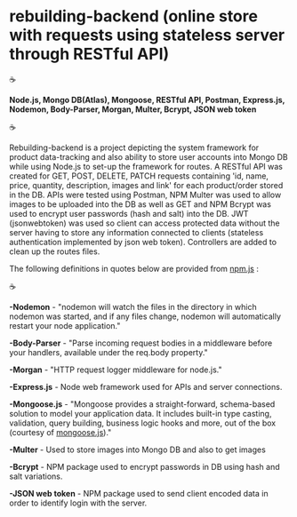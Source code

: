 # rebuilding-backend (online store with requests using stateless server through RESTful API)

:coffee:

**Node.js, Mongo DB(Atlas), Mongoose, RESTful API, Postman, Express.js, Nodemon, Body-Parser, Morgan, Multer, Bcrypt, JSON web token**

:coffee:

Rebuilding-backend is a project depicting the system framework for product data-tracking and also ability to store user accounts into Mongo DB while using Node.js to set-up the framework for routes.  A RESTful API was created for GET, POST, DELETE, PATCH requests containing 'id, name, price, quantity, description, images and link' for each product/order stored in the DB. APIs were tested using Postman, NPM Multer was used to allow images to be uploaded into the DB as well as GET and NPM Bcrypt was used to encrypt user passwords (hash and salt) into the DB.  JWT (jsonwebtoken) was used so client can access protected data without the server having to store any information connected to clients (stateless authentication implemented by json web token).  Controllers are added to clean up the routes files.

The following definitions in quotes below are provided from [npm.js](https://www.npmjs.com/) :

:coffee:

**-Nodemon** - "nodemon will watch the files in the directory in which nodemon was started, and if any files change, nodemon will automatically restart your node application."

**-Body-Parser** - "Parse incoming request bodies in a middleware before your handlers, available under the req.body property."

**-Morgan** - "HTTP request logger middleware for node.js."

**-Express.js** - Node web framework used for APIs and server connections.

**-Mongoose.js** - "Mongoose provides a straight-forward, schema-based solution to model your application data. It includes built-in type casting, validation, query building, business logic hooks and more, out of the box (courtesy of [mongoose.js](www.mongoose.js.com))."

**-Multer** - Used to store images into Mongo DB and also to get images

**-Bcrypt** - NPM package used to encrypt passwords in DB using hash and salt variations.

**-JSON web token** - NPM package used to send client encoded data in order to identify login with the server.
